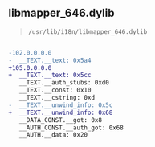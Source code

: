 ## libmapper_646.dylib

> `/usr/lib/i18n/libmapper_646.dylib`

```diff

-102.0.0.0.0
-  __TEXT.__text: 0x5a4
+105.0.0.0.0
+  __TEXT.__text: 0x5cc
   __TEXT.__auth_stubs: 0xd0
   __TEXT.__const: 0x10
   __TEXT.__cstring: 0xd
-  __TEXT.__unwind_info: 0x5c
+  __TEXT.__unwind_info: 0x68
   __DATA_CONST.__got: 0x8
   __AUTH_CONST.__auth_got: 0x68
   __AUTH.__data: 0x20

```
